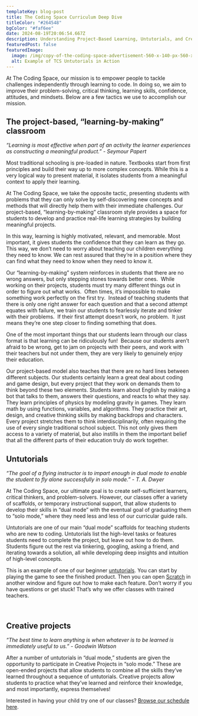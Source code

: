 ```yaml
---
templateKey: blog-post
title: The Coding Space Curriculum Deep Dive 
titleColor: "#264548"
bgColor: "#faf6ee"
date: 2024-08-19T20:06:54.667Z
description: Understanding Project-Based Learning, Untutorials, and Creative Projects
featuredPost: false
featuredImage:
  image: /img/copy-of-the-coding-space-advertisement-560-x-140-px-560-x-140-px-.png
  alt: Example of TCS Untutorials in Action
---
```

At The Coding Space, our mission is to empower people to tackle challenges independently through learning to code. In doing so, we aim to improve their problem-solving, critical thinking, learning skills, confidence, attitudes, and mindsets. Below are a few tactics we use to accomplish our mission. 

## The project-based, “learning-by-making” classroom

*“Learning is most effective when part of an activity the learner experiences as constructing a meaningful product.” - Seymour Papert*



Most traditional schooling is pre-loaded in nature. Textbooks start from first principles and build their way up to more complex concepts. While this is a very logical way to present material, it isolates students from a meaningful context to apply their learning.



At The Coding Space, we take the opposite tactic, presenting students with problems that they can only solve by self-discovering new concepts and methods that will directly help them with their immediate challenges. Our project-based, “learning-by-making” classroom style provides a space for students to develop and practice real-life learning strategies by building meaningful projects.



In this way, learning is highly motivated, relevant, and memorable. Most important, it gives students the confidence that they can learn as they go. This way, we don’t need to worry about teaching our children everything they need to know. We can rest assured that they’re in a position where they can find what they need to know when they need to know it.



Our “learning-by-making” system reinforces in students that there are no wrong answers, but only stepping stones towards better ones.  While working on their projects, students must try many different things out in order to figure out what works.  Often times, it’s impossible to make something work perfectly on the first try.  Instead of teaching students that there is only one right answer for each question and that a second attempt equates with failure, we train our students to fearlessly iterate and tinker with their problems.  If their first attempt doesn’t work, no problem.  It just means they’re one step closer to finding something that does.



One of the most important things that our students learn through our class format is that learning can be ridiculously fun!  Because our students aren’t afraid to be wrong, get to jam on projects with their peers, and work with their teachers but not under them, they are very likely to genuinely enjoy their education.



Our project-based model also teaches that there are no hard lines between different subjects. Our students certainly learn a great deal about coding and game design, but every project that they work on demands them to think beyond these two elements. Students learn about English by making a bot that talks to them, answers their questions, and reacts to what they say. They learn principles of physics by modeling gravity in games. They learn math by using functions, variables, and algorithms. They practice their art, design, and creative thinking skills by making backdrops and characters.  Every project stretches them to think interdisciplinarily, often requiring the use of every single traditional school subject. This not only gives them access to a variety of material, but also instills in them the important belief that all the different parts of their education truly do work together.



## Untutorials

*“The goal of a flying instructor is to impart enough in dual mode to enable the student to fly alone successfully in solo mode.” - T. A. Dwyer*



At The Coding Space, our ultimate goal is to create self-sufficient learners, critical thinkers, and problem-solvers. However, our classes offer a variety of scaffolds, or temporary instructional support, that allow students to develop their skills in “dual mode” with the eventual goal of graduating them to “solo mode,” where they need less and less of our curricular guide rails.



Untutorials are one of our main “dual mode” scaffolds for teaching students who are new to coding. Untutorials list the high-level tasks or features students need to complete the project, but leave out how to do them. Students figure out the rest via tinkering, googling, asking a friend, and iterating towards a solution, all while developing deep insights and intuition of high-level concepts.



This is an example of one of our beginner [untutorials](https://coding.space/launchpad/GqrsER3FnGgSZwyTYgkkDdyyty92-1). You can start by playing the game to see the finished product. Then you can open [Scratch](http://scratch.mit.edu/create) in another window and figure out how to make each feature. Don’t worry if you have questions or get stuck! That’s why we offer classes with trained teachers.

 

## Creative projects

*“The best time to learn anything is when whatever is to be learned is immediately useful to us.” - Goodwin Watson*



After a number of untutorials in “dual mode,” students are given the opportunity to participate in Creative Projects in “solo mode.” These are open-ended projects that allow students to combine all the skills they’ve learned throughout a sequence of untutorials. Creative projects allow students to practice what they’ve learned and reinforce their knowledge, and most importantly, express themselves!



Interested in having your child try one of our classes? [Browse our schedule here](/classes).